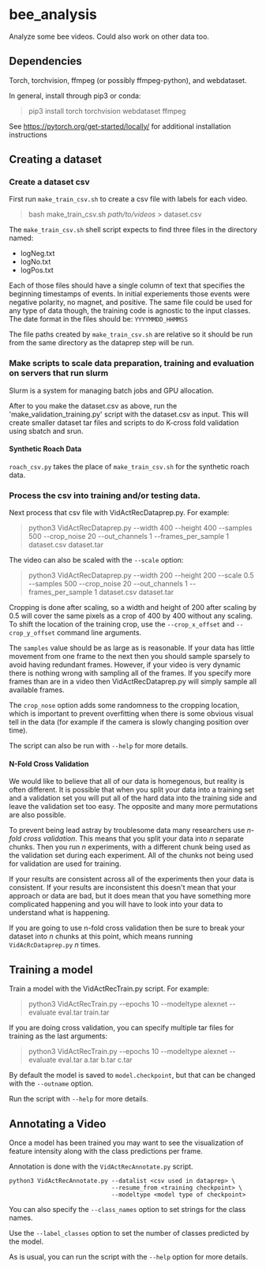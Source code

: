 # bee_analysis
Analyze some bee videos. Could also work on other data too.

## Dependencies

Torch, torchvision, ffmpeg (or possibly ffmpeg-python), and webdataset.

In general, install through pip3 or conda:

> pip3 install torch torchvision webdataset ffmpeg

See https://pytorch.org/get-started/locally/ for additional installation instructions

## Creating a dataset

### Create a dataset csv

First run `make_train_csv.sh` to create a csv file with labels for each video.
> bash make_train_csv.sh *path/to/videos* > dataset.csv

The `make_train_csv.sh` shell script expects to find three files in the directory named:
* logNeg.txt
* logNo.txt
* logPos.txt

Each of those files should have a single column of text that specifies the beginning timestamps of
events. In initial experiements those events were negative polarity, no magnet, and positive. The
same file could be used for any type of data though, the training code is agnostic to the input
classes. The date format in the files should be: `YYYYMMDD_HHMMSS`

The file paths created by `make_train_csv.sh` are relative so it should be run from the same
directory as the dataprep step will be run.

### Make scripts to scale data preparation, training and evaluation on servers that run slurm 

Slurm is a system for managing batch jobs and GPU allocation. 

After to you make the dataset.csv as above, run the 'make_validation_training.py' script with the dataset.csv as input. This will
create smaller dataset tar files and scripts to do K-cross fold validation using sbatch and srun.

#### Synthetic Roach Data

`roach_csv.py` takes the place of `make_train_csv.sh` for the synthetic roach data.

### Process the csv into training and/or testing data.

Next process that csv file with VidActRecDataprep.py. For example:
> python3 VidActRecDataprep.py --width 400 --height 400 --samples 500 --crop_noise 20 --out_channels 1 --frames_per_sample 1 dataset.csv dataset.tar

The video can also be scaled with the `--scale` option:
> python3 VidActRecDataprep.py --width 200 --height 200 --scale 0.5 --samples 500 --crop_noise 20 --out_channels 1 --frames_per_sample 1 dataset.csv dataset.tar

Cropping is done after scaling, so a width and height of 200 after scaling by 0.5 will cover the
same pixels as a crop of 400 by 400 without any scaling. To shift the location of the training crop,
use the `--crop_x_offset` and `--crop_y_offset` command line arguments.


The `samples` value should be as large as is reasonable. If your data has little movement from one
frame to the next then you should sample sparsely to avoid having redundant frames. However, if your
video is very dynamic there is nothing wrong with sampling all of the frames. If you specify more
frames than are in a video then VidActRecDataprep.py will simply sample all available frames.

The `crop_nose` option adds some randomness to the cropping location, which is important to prevent
overfitting when there is some obvious visual tell in the data (for example if the camera is slowly
changing position over time).

The script can also be run with `--help` for more details.

#### N-Fold Cross Validation

We would like to believe that all of our data is homegenous, but reality is often different. It is
possible that when you split your data into a training set and a validation set you will put all of
the hard data into the training side and leave the validation set too easy. The opposite and many
more permutations are also possible.

To prevent being lead astray by troublesome data many researchers use *n-fold cross validation*.
This means that you split your data into *n* separate chunks. Then you run *n* experiments, with a
different chunk being used as the validation set during each experiment. All of the chunks not being
used for validation are used for training.

If your results are consistent across all of the experiments then your data is consistent. If your
results are inconsistent this doesn't mean that your approach or data are bad, but it does mean that
you have something more complicated happening and you will have to look into your data to understand
what is happening.

If you are going to use n-fold cross validation then be sure to break your dataset into *n* chunks
at this point, which means running `VidAcRcDataprep.py` *n* times.

## Training a model

Train a model with the VidActRecTrain.py script. For example:
> python3 VidActRecTrain.py --epochs 10 --modeltype alexnet --evaluate eval.tar train.tar

If you are doing cross validation, you can specify multiple tar files for training as the last
arguments:
> python3 VidActRecTrain.py --epochs 10 --modeltype alexnet --evaluate eval.tar a.tar b.tar c.tar

By default the model is saved to `model.checkpoint`, but that can be changed with the `--outname`
option.

Run the script with `--help` for more details.

## Annotating a Video

Once a model has been trained you may want to see the visualization of feature intensity along with
the class predictions per frame.

Annotation is done with the `VidActRecAnnotate.py` script.

~~~~
python3 VidActRecAnnotate.py --datalist <csv used in dataprep> \
                             --resume_from <training checkpoint> \
                             --modeltype <model type of checkpoint>
~~~~

You can also specify the `--class_names` option to set strings for the class names.

Use the `--label_classes` option to set the number of classes predicted by the model.

As is usual, you can run the script with the `--help` option for more details.  
